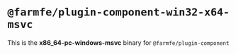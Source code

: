 # `@farmfe/plugin-component-win32-x64-msvc`

This is the **x86_64-pc-windows-msvc** binary for `@farmfe/plugin-component`
